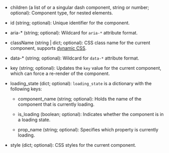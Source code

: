 - children (a list of or a singular dash component, string or number; optional):
    Component type, for nested elements.

- id (string; optional):
    Unique identifier for the component.

- aria-* (string; optional):
    Wildcard for `aria-*` attribute format.

- className (string | dict; optional):
    CSS class name for the current component, supports [dynamic CSS](/advanced-classname).

- data-* (string; optional):
    Wildcard for `data-*` attribute format.

- key (string; optional):
    Updates the `key` value for the current component, which can force a re-render of the component.

- loading_state (dict; optional):
    `loading_state` is a dictionary with the following keys:

    - component_name (string; optional):
        Holds the name of the component that is currently loading.

    - is_loading (boolean; optional):
        Indicates whether the component is in a loading state.

    - prop_name (string; optional):
        Specifies which property is currently loading.

- style (dict; optional):
    CSS styles for the current component.
